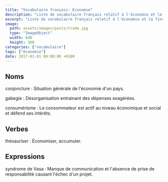 ```yaml
---
title: "Vocabulaire français: Economie"
description: "Liste de vocabulaire français relatif à l'économie et la finance."
excerpt: "Liste de vocabulaire français relatif à l'économie et la finance."
image:
  path: assets/images/posts/trade.jpg
  type: "ImageObject"
  width: 640
  height: 360
categories: ["vocabulaire"]
tags: ["économie"]
date: 2017-01-01 00:00:00 +0100
---
```

## Noms

conjoncture
: Situation générale de l'économie d'un pays.

gabegie
: Désorganisation entrainant des dépenses exagérées.

consumérisme
: Le consommateur est actif au niveau économique et social et défend ses intérêts.


## Verbes

thésauriser
: Économiser, accumuler.


## Expressions

syndrome de Vasa
: Manque de communication et l'absence de prise de responsabilité causant l'échec d'un projet.
